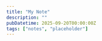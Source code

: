 ```yaml
---
title: "My Note"
description: ""
pubDatetime: 2025-09-20T00:00:00Z
tags: ["notes", "placeholder"]
---
```



